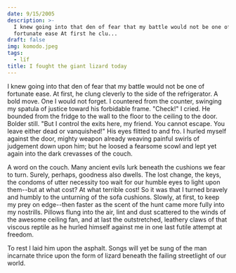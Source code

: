 ```yaml
---
date: 9/15/2005
description: >-
  I knew going into that den of fear that my battle would not be one of
  fortunate ease At first he clu...
draft: false
img: komodo.jpeg
tags:
  - lïf
title: I fought the giant lizard today
---
```


I knew going into that den of fear that my battle would not be one of fortunate ease. At first, he clung cleverly to the side of the refrigerator. A bold move. One I would not forget. I countered from the counter, swinging my spatula of justice toward his forbidable frame. "Check!" I cried. He bounded from the fridge to the wall to the floor to the ceiling to the door. Bolder still. "But I control the exits here, my friend. You cannot escape. You leave either dead or vanquished!" His eyes flitted to and fro. I hurled myself against the door, mighty weapon already weaving painful swirls of judgement down upon him; but he loosed a fearsome scowl and lept yet again into the dark crevasses of the couch.

A word on the couch. Many ancient evils lurk beneath the cushions we fear to turn. Surely, perhaps, goodness also dwells. The lost change, the keys, the condoms of utter necessity too wait for our humble eyes to light upon them--but at what cost? At what terrible cost! So it was that I turned bravely and humbly to the unturning of the sofa cushions. Slowly, at first, to keep my prey on edge--then faster as the scent of the hunt came more fully into my nostrills. Pillows flung into the air, lint and dust scattered to the winds of the awesome ceiling fan, and at last the outstretched, leathery claws of that viscous reptile as he hurled himself against me in one last futile attempt at freedom.

To rest I laid him upon the asphalt. Songs will yet be sung of the man incarnate thrice upon the form of lizard beneath the failing streetlight of our world.
